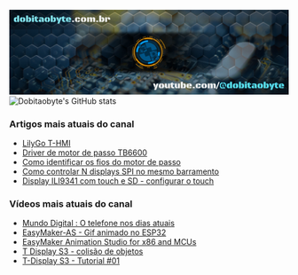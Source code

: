 ![Welcome to Do bit Ao Byte](./dobitaobyte-github.jpg)
![Dobitaobyte's GitHub stats](https://github-readme-stats.vercel.app/api?username=DjamesSuhanko&show_icons=true&theme=radical)

### Artigos mais atuais do canal
<!-- BLOG-POST-LIST:START -->
- [LilyGo T-HMI](https://www.manualdomaker.com/lily-go-t-hmi)
- [Driver de motor de passo TB6600](https://www.manualdomaker.com/driver-de-motor-de-passo-tb-6600)
- [Como identificar os  fios do motor de passo](https://www.manualdomaker.com/como-identificar-os-fios-do-motor-de-passo)
- [Como controlar N displays SPI no mesmo barramento](https://www.manualdomaker.com/como-controlar-n-displays-spi-no-mesmo-barramento)
- [Display ILI9341 com touch e SD - configurar o touch](https://www.manualdomaker.com/display-ili-9341-com-touch-e-sd-configurar-o-touch)
<!-- BLOG-POST-LIST:END -->

### Vídeos mais atuais do canal
<!-- YOUTUBE-POST-LIST:START -->
- [Mundo Digital : O telefone nos dias atuais](https://www.youtube.com/watch?v=oSUOf1znQPs)
- [EasyMaker-AS - Gif animado no ESP32](https://www.youtube.com/watch?v=FxwwzkmMvfE)
- [EasyMaker Animation Studio for x86 and MCUs](https://www.youtube.com/watch?v=3nGWqujnzlQ)
- [T Display S3 - colisão de objetos](https://www.youtube.com/watch?v=VjoNu9SCD40)
- [T-Display S3 - Tutorial #01](https://www.youtube.com/watch?v=CCTERa9nWV0)
<!-- YOUTUBE-POST-LIST:END -->